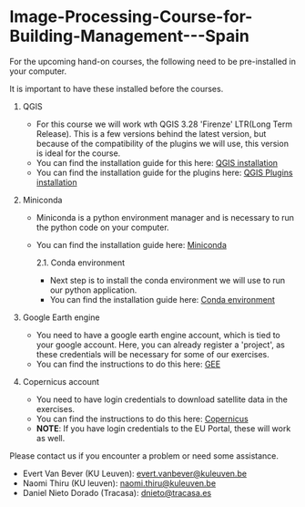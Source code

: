 # Image-Processing-Course-for-Building-Management---Spain

For the upcoming hand-on courses, the following need to be pre-installed in your computer.

It is important to have these installed before the courses.

1. QGIS
   - For this course we will work wth QGIS 3.28 'Firenze' LTR(Long Term Release). This is a few versions behind the latest version, but because of the compatibility of the plugins we will use, this version is ideal for the course.
   - You can find the installation guide for this here: [QGIS installation](https://github.com/SpaceSUITE-ReactiveResponseCourses/Image-Processing-Course-for-Building-Management---Spain/blob/main/installation%20guides/QGIS%20installation.md)
   - You can find the installation guide for the plugins here: [QGIS Plugins installation](https://github.com/SpaceSUITE-ReactiveResponseCourses/Image-Processing-Course-for-Building-Management---Spain/blob/main/installation%20guides/QGIS%20plugins%20installation.md)
  
2. Miniconda
   - Miniconda is a python environment manager and is necessary to run the python code on your computer.
   - You can find the installation guide here: [Miniconda](https://github.com/SpaceSUITE-ReactiveResponseCourses/Image-Processing-Course-for-Building-Management---Spain/blob/main/installation%20guides/Miniconda%20installation.md)
  
     2.1. Conda environment
     - Next step is to install the conda environment we will use to run our python application.
     - You can find the installation guide here: [Conda environment](https://github.com/SpaceSUITE-ReactiveResponseCourses/Image-Processing-Course-for-Building-Management---Spain/blob/main/installation%20guides/python-environment.md)
  
3. Google Earth engine
   - You need to have a google earth engine account, which is tied to your google account. Here, you can already register a 'project', as these credentials will be necessary for some of our exercises.
   -  You can find the instructions to do this here: [GEE](https://github.com/SpaceSUITE-ReactiveResponseCourses/Image-Processing-Course-for-Building-Management---Spain/blob/main/installation%20guides/google_earth_engine.md)
  
4. Copernicus account
   - You need to have login credentials to download satellite data in the exercises.
   - You can find the instructions to do this here: [Copernicus](https://github.com/SpaceSUITE-ReactiveResponseCourses/Image-Processing-Course-for-Building-Management---Spain/blob/main/installation%20guides/corpenicus%20login.md)
   - **NOTE**: If you have login credentials to the EU Portal, these will work as well.

Please contact us if you encounter a problem or need some assistance.
   - Evert Van Bever (KU Leuven): evert.vanbever@kuleuven.be
   - Naomi Thiru (KU leuven): naomi.thiru@kuleuven.be
   - Daniel Nieto Dorado (Tracasa): dnieto@tracasa.es

